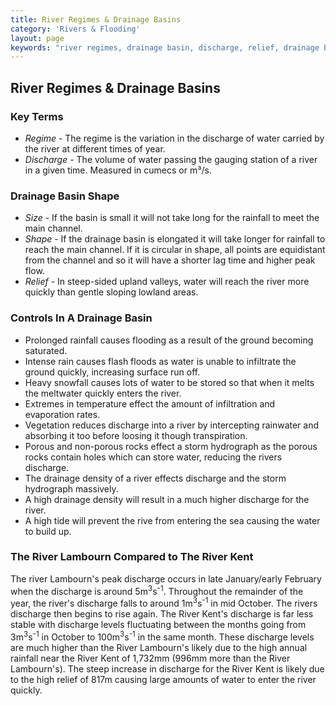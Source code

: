 ```yaml
---
title: River Regimes & Drainage Basins
category: 'Rivers & Flooding'
layout: page
keywords: "river regimes, drainage basin, discharge, relief, drainage basin controls"
---
```


River Regimes & Drainage Basins
-------------------------------

### Key Terms

- _Regime_ - The regime is the variation in the discharge of water carried by the river at different times of year. 
- _Discharge_ - The volume of water passing the gauging station of a river in a given time. Measured in cumecs or m³/s. 

### Drainage Basin Shape

- _Size_ - If the basin is small it will not take long for the rainfall to meet the main channel. 
- _Shape_ - If the drainage basin is elongated it will take longer for rainfall to reach the main channel. If it is circular in shape, all points are equidistant from the channel and so it will have a shorter lag time and higher peak flow.
- _Relief_ - In steep-sided upland valleys, water will reach the river more quickly than gentle sloping lowland areas. 

### Controls In A Drainage Basin

- Prolonged rainfall causes flooding as a result of the ground becoming saturated.
- Intense rain causes flash floods as water is unable to infiltrate the ground quickly, increasing surface run off.
- Heavy snowfall causes lots of water to be stored so that when it melts the meltwater quickly enters the river.
- Extremes in temperature effect the amount of infiltration and evaporation rates.
- Vegetation reduces discharge into a river by intercepting rainwater and absorbing it too before loosing it though transpiration. 
- Porous and non-porous rocks effect a storm hydrograph as the porous rocks contain holes which can store water, reducing the rivers discharge. 
- The drainage density of a river effects discharge and the storm hydrograph massively.
- A high drainage density will result in a much higher discharge for the river.
- A high tide will prevent the rive from entering the sea causing the water to build up.
 
### The River Lambourn Compared to The River Kent

The river Lambourn's peak discharge occurs in late January/early February when the discharge is around 5m<sup>3</sup>s<sup>-1</sup>. Throughout the remainder of the year, the river's discharge falls to around 1m<sup>3</sup>s<sup>-1</sup> in mid October. The rivers discharge then begins to rise again. The River Kent's discharge is far less stable with discharge levels fluctuating between the months going from 3m<sup>3</sup>s<sup>-1</sup> in October to 100m<sup>3</sup>s<sup>-1</sup> in the same month. These discharge levels are much higher than the River Lambourn's likely due to the high annual rainfall near the River Kent of 1,732mm (996mm more than the River Lambourn's). The steep increase in discharge for the River Kent is likely due to the high relief of 817m causing large amounts of water to enter the river quickly. 